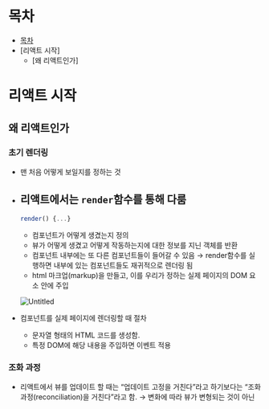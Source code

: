 # 목차
- [목차](#목차)
- [리액트 시작]
  - [왜 리액트인가]
  
 
 
# 리액트 시작
## 왜 리액트인가
### 초기 렌더링
- 맨 처음 어떻게 보일지를 정하는 것
- 리액트에서는 `render`함수를 통해 다룸
  - 
    
    ```jsx
    render() {...}
    ```
    
    - 컴포넌트가 어떻게 생겼는지 정의
    - 뷰가 어떻게 생겼고 어떻게 작동하는지에 대한 정보를 지닌 객체를 반환
    - 컴포넌트 내부에는 또 다른 컴포넌트들이 들어갈 수 있음 → render함수를 실행하면 내부에 있는 컴포넌트들도 재귀적으로 렌더링 됨
    - html 마크업(markup)을 만들고, 이를 우리가 정하는 실제 페이지의 DOM 요소 안에 주입
    
    ![Untitled](https://s3-us-west-2.amazonaws.com/secure.notion-static.com/011f6df4-8681-416c-8c16-fb2b3a766d55/Untitled.png)
    
- 컴포넌트를 실제 페이지에 렌더링할 때 절차
  - 문자열 형태의 HTML 코드를 생성함.
  - 특정 DOM에 해당 내용을 주입하면 이벤트 적용

### 조화 과정
- 리액트에서 뷰를 업데이트 할 때는 “업데이트 고정을 거친다”라고 하기보다는 “조화 과정(reconciliation)을 거친다”라고 함. → 변화에 따라 뷰가 변형되는 것이 아닌
